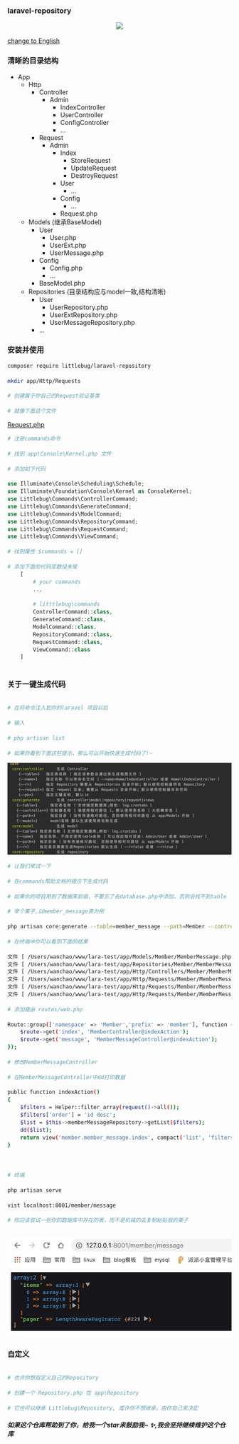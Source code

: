 ### laravel-repository

<p align="center">
	<a href="https:www.littlebug.vip">
		<img src="http://littlebug.oss-cn-beijing.aliyuncs.com/www.littlebug.vip/favicon.ico" width="75">
	</a>
</p>

[change to English](/README.md)

### 清晰的目录结构

* App
    * Http
        * Controller
            * Admin
                * IndexController
                * UserController
                * ConfigController
                * ...
        * Request
            * Admin
                * Index
                    * StoreRequest
                    * UpdateRequest
                    * DestroyRequest
                * User
                    * ...
                * Config
                    * ...
                * Request.php
    * Models (继承BaseModel)
        * User
            * User.php    
            * UserExt.php
            * UserMessage.php
        * Config
            * Config.php
            * ...
        * BaseModel.php
    * Repositories (目录结构应与model一致,结构清晰)
        * User
            * UserRepository.php
            * UserExtRepository.php
            * UserMessageRepository.php
        * ...
            
            
### 安装并使用

```bash
composer require littlebug/laravel-repository

mkdir app/Http/Requests

# 创建属于你自己的Request验证基类

# 就像下面这个文件
```

[Request.php](https://github.com/Wanchaochao/laravel-repository/blob/master/src/littlebug/Request/Request.php)

```php
# 注册commands命令

# 找到 app\Console\Kernel.php 文件

# 添加如下代码

use Illuminate\Console\Scheduling\Schedule;
use Illuminate\Foundation\Console\Kernel as ConsoleKernel;
use Littlebug\Commands\ControllerCommand;
use Littlebug\Commands\GenerateCommand;
use Littlebug\Commands\ModelCommand;
use Littlebug\Commands\RepositoryCommand;
use Littlebug\Commands\RequestCommand;
use Littlebug\Commands\ViewCommand;

# 找到属性 $commands = []

# 添加下面的代码至数组末尾
    [
        # your commands
        ...
        
        # litttlebug\commands
        ControllerCommand::class,
        GenerateCommand::class,
        ModelCommand::class,
        RepositoryCommand::class,
        RequestCommand::class,
        ViewCommand::class
    ]
    
```

### 关于一键生成代码

```bash

# 在将命令注入到你的laravel 项目以后

# 输入

# php artisan list

# 如果你看到下面这些提示，那么可以开始快速生成代码了!~
```

![commands of generate code](/core-commands.jpg 'core of commands')

```bash
# 让我们来试一下

# 在commands帮助文档的提示下生成代码

# 如果你的项目用到了数据库前缀，不要忘了去database.php中添加，否则会找不到table

# 举个栗子,以member_message表为例

php artisan core:generate --table=member_message --path=Member --controller=Member/MemberMessageController

# 在终端中你可以看到下面的结果

文件 [ /Users/wanchao/www/lara-test/app/Models/Member/MemberMessage.php ] 生成成功
文件 [ /Users/wanchao/www/lara-test/app/Repositories/Member/MemberMessageRepository.php ] 生成成功
文件 [ /Users/wanchao/www/lara-test/app/Http/Controllers/Member/MemberMessageController.php ] 生成成功
文件 [ /Users/wanchao/www/lara-test/app/Http/Requests/Member/MemberMessage/UpdateRequest.php ] 生成成功
文件 [ /Users/wanchao/www/lara-test/app/Http/Requests/Member/MemberMessage/DestroyRequest.php ] 生成成功
文件 [ /Users/wanchao/www/lara-test/app/Http/Requests/Member/MemberMessage/StoreRequest.php ] 生成成功

# 添加路由 routes/web.php

Route::group(['namespace' => 'Member','prefix' => 'member'], function ($route) {
    $route->get('index', 'MemberController@indexAction');
    $route->get('message', 'MemberMessageController@indexAction');
});

# 修改MemberMessageController

# 在MemberMessageController中dd打印数据

public function indexAction()
{
    $filters = Helper::filter_array(request()->all());
    $filters['order'] = 'id desc';
    $list = $this->memberMessageRepository->getList($filters);
    dd($list);
    return view('member.member_message.index', compact('list', 'filters'));
}



# 终端

php artisan serve

vist localhost:8001/member/message

# 你应该尝试一些你的数据库中存在的表，而不是机械的去复制粘贴我的栗子
 
```

![member message 的数据](/data-list.jpg 'member message 的数据')


### 自定义
```bash

# 也许你想自定义自己的Repository

# 创建一个 Repository.php 在 app\Repository

# 它也可以继承 Littlebug\Repository, 或许你不想继承，由你自己来决定

```


##### 如果这个仓库帮助到了你，给我一个star来鼓励我~ ✨,我会坚持继续维护这个仓库